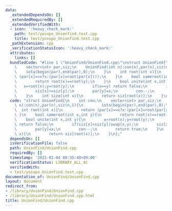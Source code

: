 ```yaml
---
data:
  _extendedDependsOn: []
  _extendedRequiredBy: []
  _extendedVerifiedWith:
  - icon: ':heavy_check_mark:'
    path: test/yosupo_Unionfind.test.cpp
    title: test/yosupo_Unionfind.test.cpp
  _pathExtension: cpp
  _verificationStatusIcon: ':heavy_check_mark:'
  attributes:
    links: []
  bundledCode: "#line 1 \"UnionFind/UnionFind.cpp\"\nstruct UnionFind{\n    int con;\n\
    \    vector<int> par,siz;\n    UnionFind(int n):con(n),par(n),siz(n,1){\n    \
    \    iota(begin(par),end(par),0);\n    }\n    int root(int x){\n        return\
    \ (par[x]==x?x:(par[x]=root(par[x])));\n    }\n    bool sameroot(int x,int y){\n\
    \        return root(x)==root(y);\n    }\n    bool unite(int x,int y){\n     \
    \   x=root(x);y=root(y);\n        if(x==y) return false;\n        if(siz[x]<siz[y])swap(x,y);\n\
    \        siz[x]+=siz[y];\n        par[y]=x;\n        con--;\n        return true;\n\
    \    }\n    int size(int x){\n        return siz[root(x)];\n    }\n};\n"
  code: "struct UnionFind{\n    int con;\n    vector<int> par,siz;\n    UnionFind(int\
    \ n):con(n),par(n),siz(n,1){\n        iota(begin(par),end(par),0);\n    }\n  \
    \  int root(int x){\n        return (par[x]==x?x:(par[x]=root(par[x])));\n   \
    \ }\n    bool sameroot(int x,int y){\n        return root(x)==root(y);\n    }\n\
    \    bool unite(int x,int y){\n        x=root(x);y=root(y);\n        if(x==y)\
    \ return false;\n        if(siz[x]<siz[y])swap(x,y);\n        siz[x]+=siz[y];\n\
    \        par[y]=x;\n        con--;\n        return true;\n    }\n    int size(int\
    \ x){\n        return siz[root(x)];\n    }\n};"
  dependsOn: []
  isVerificationFile: false
  path: UnionFind/UnionFind.cpp
  requiredBy: []
  timestamp: '2021-01-04 00:35:48+09:00'
  verificationStatus: LIBRARY_ALL_AC
  verifiedWith:
  - test/yosupo_Unionfind.test.cpp
documentation_of: UnionFind/UnionFind.cpp
layout: document
redirect_from:
- /library/UnionFind/UnionFind.cpp
- /library/UnionFind/UnionFind.cpp.html
title: UnionFind/UnionFind.cpp
---
```

